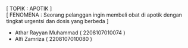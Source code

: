 [ TOPIK : APOTIK ]  
[ FENOMENA : Seorang pelanggan ingin membeli obat di apotik dengan tingkat urgentsi dan dosis yang berbeda  ]

- Athar Rayyan Muhammad ( 2208107010074 )
- Alfi Zamriza ( 2208107010080 )
